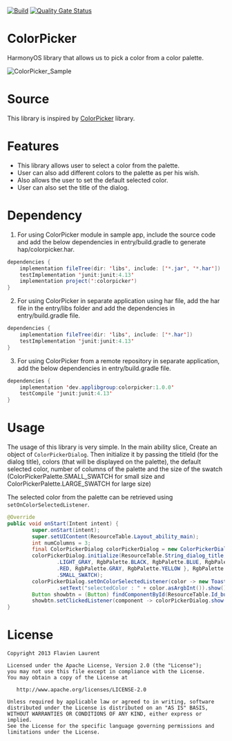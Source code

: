 [![Build](https://github.com/applibgroup/colorpicker/actions/workflows/main.yml/badge.svg)](https://github.com/applibgroup/colorpicker/actions/workflows/main.yml)
[![Quality Gate Status](https://sonarcloud.io/api/project_badges/measure?project=applibgroup_colorpicker&metric=alert_status)](https://sonarcloud.io/dashboard?id=applibgroup_colorpicker)

# ColorPicker
HarmonyOS library that allows us to pick a color from a color palette.

![ColorPicker_Sample](https://user-images.githubusercontent.com/77639268/127439758-fcbf330c-c1f8-44e5-a7c5-5b7d47b0e2c9.gif)

# Source
This library is inspired by [ColorPicker](https://github.com/flavienlaurent/colorpicker) library.

# Features
* This library allows user to select a color from the palette. 
* User can also add different colors to the palette as per his wish.
* Also allows the user to set the default selected color.
* User can also set the title of the dialog.

# Dependency
1. For using ColorPicker module in sample app, include the source code and add the below dependencies in entry/build.gradle to generate hap/colorpicker.har.
``` java
dependencies {
    implementation fileTree(dir: 'libs', include: ['*.jar', '*.har'])
    testImplementation 'junit:junit:4.13'
    implementation project(':colorpicker')
}
```
2. For using ColorPicker in separate application using har file, add the har file in the entry/libs folder and add the dependencies in entry/build.gradle file.
``` java
dependencies {
    implementation fileTree(dir: 'libs', include: ['*.har'])
    testImplementation 'junit:junit:4.13'
}
```
3. For using ColorPicker from a remote repository in separate application, add the below dependencies in entry/build.gradle file.
``` java
dependencies {
	implementation 'dev.applibgroup:colorpicker:1.0.0'
	testCompile 'junit:junit:4.13'
}
```

# Usage
The usage of this library is very simple. In the main ability slice, Create an object of `ColorPickerDialog`. Then initialize it by passing the titleId (for the dialog title), colors (that will be displayed on the palette), the default selected color, number of columns of the palette and the size of the swatch (ColorPickerPalette.SMALL_SWATCH for small size and ColorPickerPalette.LARGE_SWATCH for large size)

The selected color from the palette can be retrieved using `setOnColorSelectedListener`.

```java
@Override
public void onStart(Intent intent) {
        super.onStart(intent);
        super.setUIContent(ResourceTable.Layout_ability_main);
        int numColumns = 3;
        final ColorPickerDialog colorPickerDialog = new ColorPickerDialog(this);
        colorPickerDialog.initialize(ResourceTable.String_dialog_title, new RgbColor[] { RgbPalette.CYAN, RgbPalette
                .LIGHT_GRAY, RgbPalette.BLACK, RgbPalette.BLUE, RgbPalette.GREEN, RgbPalette.MAGENTA, RgbPalette
                .RED, RgbPalette.GRAY, RgbPalette.YELLOW }, RgbPalette.YELLOW, numColumns, ColorPickerPalette
                .SMALL_SWATCH);
        colorPickerDialog.setOnColorSelectedListener(color -> new ToastDialog(MainAbilitySlice.this)
                .setText("selectedColor : " + color.asArgbInt()).show());
        Button showbtn = (Button) findComponentById(ResourceTable.Id_button);
        showbtn.setClickedListener(component -> colorPickerDialog.show());
}
```

# License
```
Copyright 2013 Flavien Laurent

Licensed under the Apache License, Version 2.0 (the "License");
you may not use this file except in compliance with the License.
You may obtain a copy of the License at

   http://www.apache.org/licenses/LICENSE-2.0

Unless required by applicable law or agreed to in writing, software
distributed under the License is distributed on an "AS IS" BASIS,
WITHOUT WARRANTIES OR CONDITIONS OF ANY KIND, either express or implied.
See the License for the specific language governing permissions and
limitations under the License.
```
